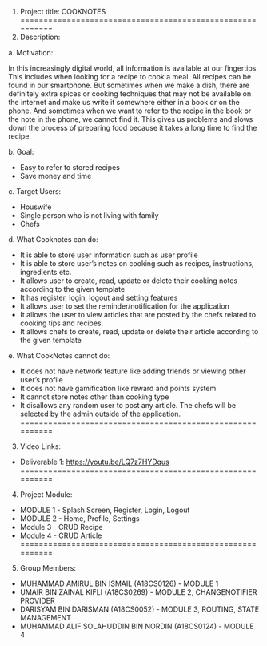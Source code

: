 1. Project title: COOKNOTES
==========================================================
2. Description:

a. Motivation:

In this increasingly digital world, all information is available at our fingertips. This includes when looking for a recipe to cook a meal. All recipes can be found in our smartphone. But sometimes when we make a dish, there are definitely extra spices or cooking techniques that may not be available on the internet and make us write it somewhere either in a book or on the phone. And sometimes when we want to refer to the recipe in the book or the note in the phone, we cannot find it. This gives us problems and slows down the process of preparing food because it takes a long time to find the recipe.

b. Goal:
- Easy to refer to stored recipes
- Save money and time

c. Target Users:
- Houswife
- Single person who is not living with family
- Chefs

d. What Cooknotes can do: 

- It is able to store user information such as user profile
- It is able to store user’s notes on cooking such as recipes, instructions, ingredients etc.
- It allows user to create, read, update or delete their cooking notes according to the given template
- It has register, login, logout and setting features
- It allows user to set the reminder/notification for the application
- It allows the user to view articles that are posted by the chefs related to cooking tips and recipes.
- It allows chefs to create, read, update or delete their article according to the given template

e. What CookNotes cannot do:

- It does not have network feature like adding friends or viewing other user’s profile
- It does not have gamification like reward and points system
- It cannot store notes other than cooking type
- It disallows any random user to post any article. The chefs will be selected by the admin outside of the application.
==========================================================
3. Video Links:

- Deliverable 1: https://youtu.be/LQ7z7HYDqus
==========================================================
4. Project Module:

- MODULE 1 - Splash Screen, Register, Login, Logout
- MODULE 2 - Home, Profile, Settings
- Module 3 - CRUD Recipe
- Module 4 - CRUD Article
==========================================================
5. Group Members:

- MUHAMMAD AMIRUL BIN ISMAIL (A18CS0126) - MODULE 1
- UMAIR BIN ZAINAL KIFLI (A18CS0269) - MODULE 2, CHANGENOTIFIER PROVIDER
- DARISYAM BIN DARISMAN (A18CS0052) - MODULE 3, ROUTING, STATE MANAGEMENT
- MUHAMMAD ALIF SOLAHUDDIN BIN NORDIN (A18CS0124) - MODULE 4

